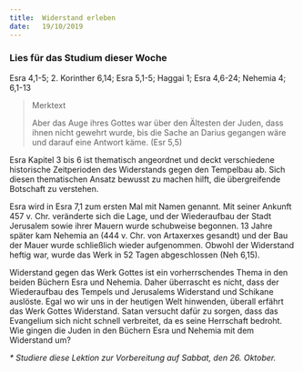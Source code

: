 ```yaml
---
title:  Widerstand erleben
date:   19/10/2019
---
```


### Lies für das Studium dieser Woche
Esra 4,1-5; 2. Korinther 6,14; Esra 5,1-5; Haggai 1; Esra 4,6-24; Nehemia 4; 6,1-13

> <p>Merktext</p>
> Aber das Auge ihres Gottes war über den Ältesten der Juden, dass ihnen nicht gewehrt wurde, bis die Sache an Darius gegangen wäre und darauf eine Antwort käme. (Esr 5,5)

Esra Kapitel 3 bis 6 ist thematisch angeordnet und deckt verschiedene historische Zeitperioden des Widerstands gegen den Tempelbau ab. Sich diesen thematischen Ansatz bewusst zu machen hilft, die übergreifende Botschaft zu verstehen.

Esra wird in Esra 7,1 zum ersten Mal mit Namen genannt. Mit seiner Ankunft 457 v. Chr. veränderte sich die Lage, und der Wiederaufbau der Stadt Jerusalem sowie ihrer Mauern wurde schubweise begonnen. 13 Jahre später kam Nehemia an (444 v. Chr. von Artaxerxes gesandt) und der Bau der Mauer wurde schließlich wieder aufgenommen. Obwohl der Widerstand heftig war, wurde das Werk in 52 Tagen abgeschlossen (Neh 6,15).

Widerstand gegen das Werk Gottes ist ein vorherrschendes Thema in den beiden Büchern Esra und Nehemia. Daher überrascht es nicht, dass der Wiederaufbau des Tempels und Jerusalems Widerstand und Schikane auslöste. Egal wo wir uns in der heutigen Welt hinwenden, überall erfährt das Werk Gottes Widerstand. Satan versucht dafür zu sorgen, dass das Evangelium sich nicht schnell verbreitet, da es seine Herrschaft bedroht. Wie gingen die Juden in den Büchern Esra und Nehemia mit dem Widerstand um?

_* Studiere diese Lektion zur Vorbereitung auf Sabbat, den 26. Oktober._
